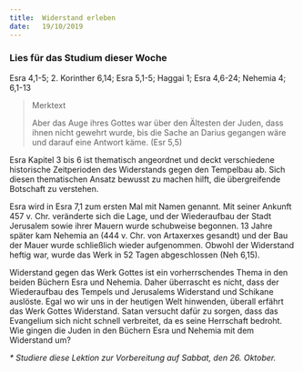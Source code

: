 ```yaml
---
title:  Widerstand erleben
date:   19/10/2019
---
```


### Lies für das Studium dieser Woche
Esra 4,1-5; 2. Korinther 6,14; Esra 5,1-5; Haggai 1; Esra 4,6-24; Nehemia 4; 6,1-13

> <p>Merktext</p>
> Aber das Auge ihres Gottes war über den Ältesten der Juden, dass ihnen nicht gewehrt wurde, bis die Sache an Darius gegangen wäre und darauf eine Antwort käme. (Esr 5,5)

Esra Kapitel 3 bis 6 ist thematisch angeordnet und deckt verschiedene historische Zeitperioden des Widerstands gegen den Tempelbau ab. Sich diesen thematischen Ansatz bewusst zu machen hilft, die übergreifende Botschaft zu verstehen.

Esra wird in Esra 7,1 zum ersten Mal mit Namen genannt. Mit seiner Ankunft 457 v. Chr. veränderte sich die Lage, und der Wiederaufbau der Stadt Jerusalem sowie ihrer Mauern wurde schubweise begonnen. 13 Jahre später kam Nehemia an (444 v. Chr. von Artaxerxes gesandt) und der Bau der Mauer wurde schließlich wieder aufgenommen. Obwohl der Widerstand heftig war, wurde das Werk in 52 Tagen abgeschlossen (Neh 6,15).

Widerstand gegen das Werk Gottes ist ein vorherrschendes Thema in den beiden Büchern Esra und Nehemia. Daher überrascht es nicht, dass der Wiederaufbau des Tempels und Jerusalems Widerstand und Schikane auslöste. Egal wo wir uns in der heutigen Welt hinwenden, überall erfährt das Werk Gottes Widerstand. Satan versucht dafür zu sorgen, dass das Evangelium sich nicht schnell verbreitet, da es seine Herrschaft bedroht. Wie gingen die Juden in den Büchern Esra und Nehemia mit dem Widerstand um?

_* Studiere diese Lektion zur Vorbereitung auf Sabbat, den 26. Oktober._
